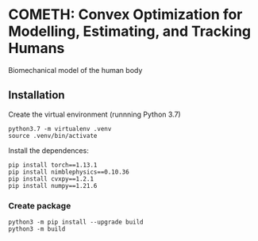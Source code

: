 # COMETH: Convex Optimization for Modelling, Estimating, and Tracking Humans
Biomechanical model of the human body

## Installation
Create the virtual environment (runnning Python 3.7)
```
python3.7 -m virtualenv .venv
source .venv/bin/activate
```

Install the dependences:
```
pip install torch==1.13.1
pip install nimblephysics==0.10.36
pip install cvxpy==1.2.1
pip install numpy==1.21.6
```


### Create package

```
python3 -m pip install --upgrade build
python3 -m build
```
